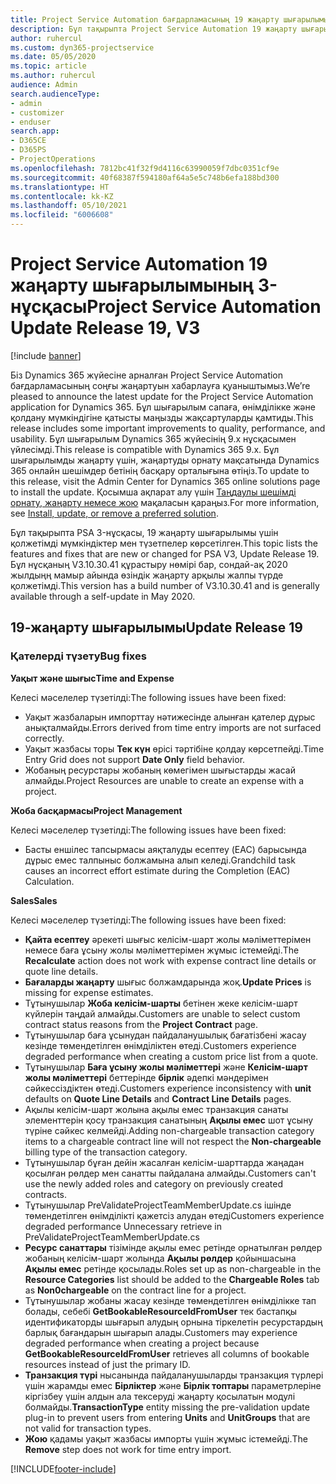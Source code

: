 ```yaml
---
title: Project Service Automation бағдарламасының 19 жаңарту шығарылымы, Hotfix, 3-нұсқасындағы жаңалықтар немесе өзгерістер
description: Бұл тақырыпта Project Service Automation 19 жаңарту шығарылымының 3-нұсқасында қолжетімді мүмкіндіктер мен түзетпелер көрсетілген.
author: ruhercul
ms.custom: dyn365-projectservice
ms.date: 05/05/2020
ms.topic: article
ms.author: ruhercul
audience: Admin
search.audienceType:
- admin
- customizer
- enduser
search.app:
- D365CE
- D365PS
- ProjectOperations
ms.openlocfilehash: 7812bc41f32f9d4116c63990059f7dbc0351cf9e
ms.sourcegitcommit: 40f68387f594180af64a5e5c748b6efa188bd300
ms.translationtype: HT
ms.contentlocale: kk-KZ
ms.lasthandoff: 05/10/2021
ms.locfileid: "6006608"
---
```

# <a name="project-service-automation-update-release-19-v3"></a><span data-ttu-id="5aac5-103">Project Service Automation 19 жаңарту шығарылымының 3-нұсқасы</span><span class="sxs-lookup"><span data-stu-id="5aac5-103">Project Service Automation Update Release 19, V3</span></span>

[!include [banner](../includes/psa-now-project-operations.md)]

<span data-ttu-id="5aac5-104">Біз Dynamics 365 жүйесіне арналған Project Service Automation бағдарламасының соңғы жаңартуын хабарлауға қуаныштымыз.</span><span class="sxs-lookup"><span data-stu-id="5aac5-104">We’re pleased to announce the latest update for the Project Service Automation application for Dynamics 365.</span></span> <span data-ttu-id="5aac5-105">Бұл шығарылым сапаға, өнімділікке және қолдану мүмкіндігіне қатысты маңызды жақсартуларды қамтиды.</span><span class="sxs-lookup"><span data-stu-id="5aac5-105">This release includes some important improvements to quality, performance, and usability.</span></span> <span data-ttu-id="5aac5-106">Бұл шығарылым Dynamics 365 жүйесінің 9.x нұсқасымен үйлесімді.</span><span class="sxs-lookup"><span data-stu-id="5aac5-106">This release is compatible with Dynamics 365 9.x.</span></span> <span data-ttu-id="5aac5-107">Бұл шығарылымды жаңарту үшін, жаңартуды орнату мақсатында Dynamics 365 онлайн шешімдер бетінің басқару орталығына өтіңіз.</span><span class="sxs-lookup"><span data-stu-id="5aac5-107">To update to this release, visit the Admin Center for Dynamics 365 online solutions page to install the update.</span></span> <span data-ttu-id="5aac5-108">Қосымша ақпарат алу үшін [Таңдаулы шешімді орнату, жаңарту немесе жою](/power-platform/admin/install-remove-preferred-solution) мақаласын қараңыз.</span><span class="sxs-lookup"><span data-stu-id="5aac5-108">For more information, see [Install, update, or remove a preferred solution](/power-platform/admin/install-remove-preferred-solution).</span></span>

<span data-ttu-id="5aac5-109">Бұл тақырыпта PSA 3-нұсқасы, 19 жаңарту шығарылымы үшін қолжетімді мүмкіндіктер мен түзетпелер көрсетілген.</span><span class="sxs-lookup"><span data-stu-id="5aac5-109">This topic lists the features and fixes that are new or changed for PSA V3, Update Release 19.</span></span> <span data-ttu-id="5aac5-110">Бұл нұсқаның V3.10.30.41 құрастыру нөмірі бар, сондай-ақ 2020 жылдыңң мамыр айында өзіндік жаңарту арқылы жалпы түрде қолжетімді.</span><span class="sxs-lookup"><span data-stu-id="5aac5-110">This version has a build number of V3.10.30.41 and is generally available through a self-update in May 2020.</span></span>

## <a name="update-release-19"></a><span data-ttu-id="5aac5-111">19-жаңарту шығарылымы</span><span class="sxs-lookup"><span data-stu-id="5aac5-111">Update Release 19</span></span>

### <a name="bug-fixes"></a><span data-ttu-id="5aac5-112">Қателерді түзету</span><span class="sxs-lookup"><span data-stu-id="5aac5-112">Bug fixes</span></span>

<span data-ttu-id="5aac5-113">**Уақыт және шығыс**</span><span class="sxs-lookup"><span data-stu-id="5aac5-113">**Time and Expense**</span></span>

<span data-ttu-id="5aac5-114">Келесі мәселелер түзетілді:</span><span class="sxs-lookup"><span data-stu-id="5aac5-114">The following issues have been fixed:</span></span> 

- <span data-ttu-id="5aac5-115">Уақыт жазбаларын импорттау нәтижесінде алынған қателер дұрыс анықталмайды.</span><span class="sxs-lookup"><span data-stu-id="5aac5-115">Errors derived from time entry imports are not surfaced correctly.</span></span>
- <span data-ttu-id="5aac5-116">Уақыт жазбасы торы **Тек күн** өрісі тәртібіне қолдау көрсетпейді.</span><span class="sxs-lookup"><span data-stu-id="5aac5-116">Time Entry Grid does not support **Date Only** field behavior.</span></span>
- <span data-ttu-id="5aac5-117">Жобаның ресурстары жобаның көмегімен шығыстарды жасай алмайды.</span><span class="sxs-lookup"><span data-stu-id="5aac5-117">Project Resources are unable to create an expense with a project.</span></span>

<span data-ttu-id="5aac5-118">**Жоба басқармасы**</span><span class="sxs-lookup"><span data-stu-id="5aac5-118">**Project Management**</span></span>

<span data-ttu-id="5aac5-119">Келесі мәселелер түзетілді:</span><span class="sxs-lookup"><span data-stu-id="5aac5-119">The following issues have been fixed:</span></span> 

-  <span data-ttu-id="5aac5-120">Басты еншілес тапсырмасы аяқталуды есептеу (EAC) барысында дұрыс емес талпыныс болжамына алып келеді.</span><span class="sxs-lookup"><span data-stu-id="5aac5-120">Grandchild task causes an incorrect effort estimate during the Completion (EAC) Calculation.</span></span>

<span data-ttu-id="5aac5-121">**Sales**</span><span class="sxs-lookup"><span data-stu-id="5aac5-121">**Sales**</span></span>

<span data-ttu-id="5aac5-122">Келесі мәселелер түзетілді:</span><span class="sxs-lookup"><span data-stu-id="5aac5-122">The following issues have been fixed:</span></span> 

- <span data-ttu-id="5aac5-123">**Қайта есептеу** әрекеті шығыс келісім-шарт жолы мәліметтерімен немесе баға ұсыну жолы мәліметтерімен жұмыс істемейді.</span><span class="sxs-lookup"><span data-stu-id="5aac5-123">The **Recalculate** action does not work with expense contract line details or quote line details.</span></span>
- <span data-ttu-id="5aac5-124">**Бағаларды жаңарту** шығыс болжамдарында жоқ.</span><span class="sxs-lookup"><span data-stu-id="5aac5-124">**Update Prices** is missing for expense estimates.</span></span>
-  <span data-ttu-id="5aac5-125">Тұтынушылар **Жоба келісім-шарты** бетінен жеке келісім-шарт күйлерін таңдай алмайды.</span><span class="sxs-lookup"><span data-stu-id="5aac5-125">Customers are unable to select custom contract status reasons from the **Project Contract** page.</span></span>
- <span data-ttu-id="5aac5-126">Тұтынушылар баға ұсынудан пайдаланушылық бағатізбені жасау кезінде төмендетілген өнімділіктен өтеді.</span><span class="sxs-lookup"><span data-stu-id="5aac5-126">Customers experience degraded performance when creating a custom price list from a quote.</span></span>
- <span data-ttu-id="5aac5-127">Тұтынушылар **Баға ұсыну жолы мәліметтері** және **Келісім-шарт жолы мәліметтері** беттерінде **бірлік** әдепкі мәндерімен сәйкессіздіктен өтеді.</span><span class="sxs-lookup"><span data-stu-id="5aac5-127">Customers experience inconsistency with **unit** defaults on **Quote Line Details** and **Contract Line Details** pages.</span></span>
- <span data-ttu-id="5aac5-128">Ақылы келісім-шарт жолына ақылы емес транзакция санаты элементтерін қосу транзакция санатының **Ақылы емес** шот ұсыну түріне сәйкес келмейді.</span><span class="sxs-lookup"><span data-stu-id="5aac5-128">Adding non-chargeable transaction category items to a chargeable contract line will not respect the **Non-chargeable** billing type of the transaction category.</span></span>
- <span data-ttu-id="5aac5-129">Тұтынушылар бұған дейін жасалған келісім-шарттарда жаңадан қосылған рөлдер мен санатты пайдалана алмайды.</span><span class="sxs-lookup"><span data-stu-id="5aac5-129">Customers can't use the newly added roles and category on previously created contracts.</span></span>
- <span data-ttu-id="5aac5-130">Тұтынушылар PreValidateProjectTeamMemberUpdate.cs ішінде төмендетілген өнімділікті қажетсіз алудан өтеді</span><span class="sxs-lookup"><span data-stu-id="5aac5-130">Customers experience degraded performance Unnecessary retrieve in PreValidateProjectTeamMemberUpdate.cs</span></span>
- <span data-ttu-id="5aac5-131">**Ресурс санаттары** тізімінде ақылы емес ретінде орнатылған рөлдер жобаның келісім-шарт жолында **Ақылы рөлдер** қойыншасына **Ақылы емес** ретінде қосылады.</span><span class="sxs-lookup"><span data-stu-id="5aac5-131">Roles set up as non-chargeable in the **Resource Categories** list should be added to the **Chargeable Roles** tab as **Non0chargeable** on the contract line for a project.</span></span>
- <span data-ttu-id="5aac5-132">Тұтынушылар жобаны жасау кезінде төмендетілген өнімділікке тап болады, себебі **GetBookableResourceIdFromUser** тек бастапқы идентификаторды шығарып алудың орнына тіркелетін ресурстардың барлық бағандарын шығарып алады.</span><span class="sxs-lookup"><span data-stu-id="5aac5-132">Customers may experience degraded performance when creating a project because **GetBookableResourceIdFromUser** retrieves all columns of bookable resources instead of just the primary ID.</span></span>
- <span data-ttu-id="5aac5-133">**Транзакция түрі** нысанында пайдаланушыларды транзакция түрлері үшін жарамды емес **Бірліктер** және **Бірлік топтары** параметрлеріне кіргізбеу үшін алдын ала тексеруді жаңарту қосылатын модулі болмайды.</span><span class="sxs-lookup"><span data-stu-id="5aac5-133">**TransactionType** entity missing the pre-validation update plug-in to prevent users from entering **Units** and **UnitGroups** that are not valid for transaction types.</span></span>
- <span data-ttu-id="5aac5-134">**Жою** қадамы уақыт жазбасы импорты үшін жұмыс істемейді.</span><span class="sxs-lookup"><span data-stu-id="5aac5-134">The **Remove** step does not work for time entry import.</span></span>


[!INCLUDE[footer-include](../includes/footer-banner.md)]
